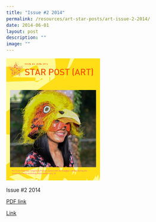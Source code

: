 ```yaml
---
title: "Issue #2 2014"
permalink: /resources/art-star-posts/art-issue-2-2014/
date: 2014-06-01
layout: post
description: ""
image: ""
---
```

<img src="/images/sg.png" 
     style="width:50%">
		 
Issue #2 2014

[PDF link](/files/7b780f2af_u9146.pdf)

[Link](https://www.star.moe.edu.sg/star/slot/resource_star/pf01/7b780f2af_u9146.pdf)

